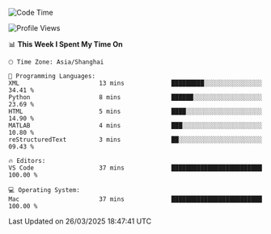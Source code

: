 <!--START_SECTION:waka-->
![Code Time](http://img.shields.io/badge/Code%20Time-545%20hrs%2044%20mins-blue)

![Profile Views](http://img.shields.io/badge/Profile%20Views-0-blue)

📊 **This Week I Spent My Time On** 

```text
🕑︎ Time Zone: Asia/Shanghai

💬 Programming Languages: 
XML                      13 mins             █████████░░░░░░░░░░░░░░░░   34.41 % 
Python                   8 mins              ██████░░░░░░░░░░░░░░░░░░░   23.69 % 
HTML                     5 mins              ████░░░░░░░░░░░░░░░░░░░░░   14.90 % 
MATLAB                   4 mins              ███░░░░░░░░░░░░░░░░░░░░░░   10.80 % 
reStructuredText         3 mins              ██░░░░░░░░░░░░░░░░░░░░░░░   09.43 % 

🔥 Editors: 
VS Code                  37 mins             █████████████████████████   100.00 % 

💻 Operating System: 
Mac                      37 mins             █████████████████████████   100.00 % 
```


 Last Updated on 26/03/2025 18:47:41 UTC
<!--END_SECTION:waka-->
